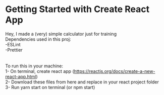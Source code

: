 # Getting Started with Create React App

Hey, I made a (very) simple calculator just for training\
Dependencies used in this proj:\
  -ESLint\
  -Prettier\
  \
  \
To run this in your machine:\
  1- On terminal, create react app (https://reactjs.org/docs/create-a-new-react-app.html)\
  2- Download these files from here and replace in your react project folder\
  3- Run yarn start on terminal (or npm start)
